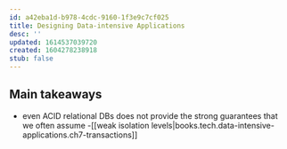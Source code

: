 ```yaml
---
id: a42eba1d-b978-4cdc-9160-1f3e9c7cf025
title: Designing Data-intensive Applications
desc: ''
updated: 1614537039720
created: 1604278238918
stub: false
---
```


## Main takeaways 

- even ACID relational DBs does not provide the strong guarantees that we often assume  -[[weak isolation levels|books.tech.data-intensive-applications.ch7-transactions]]
